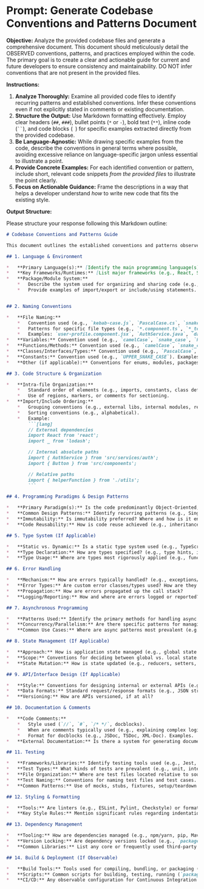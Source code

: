# Prompt: Generate Codebase Conventions and Patterns Document

**Objective:** Analyze the provided codebase files and generate a comprehensive document. This document should meticulously detail the OBSERVED conventions, patterns, and practices employed within the code. The primary goal is to create a clear and actionable guide for current and future developers to ensure consistency and maintainability. DO NOT infer conventions that are not present in the provided files.

**Instructions:**

1.  **Analyze Thoroughly:** Examine all provided code files to identify recurring patterns and established conventions. Infer these conventions even if not explicitly stated in comments or existing documentation.
2.  **Structure the Output:** Use Markdown formatting effectively. Employ clear headers (`##`, `###`), bullet points (`*` or `-`), bold text (`**`), inline code (` `` `), and code blocks (``` ```) for specific examples extracted directly from the provided codebase.
3.  **Be Language-Agnostic:** While drawing specific examples from the code, describe the conventions in general terms where possible, avoiding excessive reliance on language-specific jargon unless essential to illustrate a point.
4.  **Provide Concrete Examples:** For each identified convention or pattern, include short, relevant code snippets *from the provided files* to illustrate the point clearly.
5.  **Focus on Actionable Guidance:** Frame the descriptions in a way that helps a developer understand *how* to write new code that fits the existing style.

**Output Structure:**

Please structure your response following this Markdown outline:

~~~~markdown
# Codebase Conventions and Patterns Guide

This document outlines the established conventions and patterns observed in the codebase. Adhering to these guidelines helps maintain consistency, readability, and maintainability.

## 1. Language & Environment

*   **Primary Language(s):** [Identify the main programming language(s) used]
*   **Key Frameworks/Runtimes:** [List major frameworks (e.g., React, Spring, .NET, Node.js) or runtimes]
*   **Package/Module System:**
    *   Describe the system used for organizing and sharing code (e.g., ES Modules, CommonJS, Java packages, Python modules, namespaces).
    *   Provide examples of import/export or include/using statements.


## 2. Naming Conventions

*   **File Naming:**
    *   Convention used (e.g., `kebab-case.js`, `PascalCase.cs`, `snake_case.py`).
    *   Patterns for specific file types (e.g., `*.component.ts`, `*_test.py`, `IInterfaceName.java`).
    *   Examples: `user-profile.component.jsx`, `AuthService.java`, `database_connection.py`
*   **Variables:** Convention used (e.g., `camelCase`, `snake_case`, `PascalCase` for constants). Examples.
*   **Functions/Methods:** Convention used (e.g., `camelCase`, `snake_case`, `PascalCase` for constructors). Examples.
*   **Classes/Interfaces/Types:** Convention used (e.g., `PascalCase`, prefix `I` for interfaces). Examples.
*   **Constants:** Convention used (e.g., `UPPER_SNAKE_CASE`). Examples.
*   **Other (if applicable):** Conventions for enums, modules, packages, etc.

## 3. Code Structure & Organization

*   **Intra-file Organization:**
    *   Standard order of elements (e.g., imports, constants, class definition, methods, private functions).
    *   Use of regions, markers, or comments for sectioning.
*   **Import/Include Ordering:**
    *   Grouping conventions (e.g., external libs, internal modules, relative paths).
    *   Sorting conventions (e.g., alphabetical).
    *   Example:
        ```[lang]
        // External dependencies
        import React from 'react';
        import _ from 'lodash';

        // Internal absolute paths
        import { AuthService } from 'src/services/auth';
        import { Button } from 'src/components';

        // Relative paths
        import { helperFunction } from './utils';
        ```

## 4. Programming Paradigms & Design Patterns

*   **Primary Paradigm(s):** Is the code predominantly Object-Oriented, Functional, Procedural, or a mix?
*   **Common Design Patterns:** Identify recurring patterns (e.g., Singleton, Factory, Repository, Middleware, MVC/MVVM). Where are they typically used?
*   **Immutability:** Is immutability preferred? Where and how is it enforced?
*   **Code Reusability:** How is code reuse achieved (e.g., inheritance, composition, utility functions, hooks)?

## 5. Type System (If Applicable)

*   **Static vs. Dynamic:** Is a static type system used (e.g., TypeScript, Java, C#, Flow, MyPy)? Or is it primarily dynamic?
*   **Type Declaration:** How are types specified? (e.g., type hints, interfaces, annotations, JSDoc). Provide examples.
*   **Type Usage:** Where are types most rigorously applied (e.g., function signatures, data structures, API boundaries)?

## 6. Error Handling

*   **Mechanism:** How are errors typically handled? (e.g., exceptions/try-catch, error codes, specific return types like `Result`/`Option`, dedicated error objects).
*   **Error Types:** Are custom error classes/types used? How are they structured?
*   **Propagation:** How are errors propagated up the call stack?
*   **Logging/Reporting:** How and where are errors logged or reported? Examples.

## 7. Asynchronous Programming

*   **Patterns Used:** Identify the primary methods for handling async operations (e.g., `async/await`, Promises, Futures, Callbacks, Threads, Goroutines, Event Loops).
*   **Concurrency/Parallelism:** Are there specific patterns for managing concurrent or parallel execution?
*   **Common Use Cases:** Where are async patterns most prevalent (e.g., I/O, API calls, background tasks)?

## 8. State Management (If Applicable)

*   **Approach:** How is application state managed (e.g., global state stores like Redux/Vuex/Context API, service-based state, local component state, database as source of truth)?
*   **Scope:** Conventions for deciding between global vs. local state.
*   **State Mutation:** How is state updated (e.g., reducers, setters, direct mutation)?

## 9. API/Interface Design (If Applicable)

*   **Style:** Conventions for designing internal or external APIs (e.g., RESTful principles, GraphQL schema design, gRPC service definitions, function signatures).
*   **Data Formats:** Standard request/response formats (e.g., JSON structure, status codes, error formats).
*   **Versioning:** How are APIs versioned, if at all?

## 10. Documentation & Comments

*   **Code Comments:**
    *   Style used (`//`, `#`, `/* */`, docblocks).
    *   When are comments typically used (e.g., explaining complex logic, documenting public APIs, TODOs)?
    *   Format for docblocks (e.g., JSDoc, TSDoc, XML-Doc). Examples.
*   **External Documentation:** Is there a system for generating documentation from code comments (e.g., Sphinx, Javadoc, TypeDoc)?

## 11. Testing

*   **Frameworks/Libraries:** Identify testing tools used (e.g., Jest, PyTest, JUnit, NUnit, Go testing).
*   **Test Types:** What kinds of tests are prevalent (e.g., unit, integration, end-to-end)?
*   **File Organization:** Where are test files located relative to source files?
*   **Test Naming:** Conventions for naming test files and test cases.
*   **Common Patterns:** Use of mocks, stubs, fixtures, setup/teardown methods.

## 12. Styling & Formatting

*   **Tools:** Are linters (e.g., ESLint, Pylint, Checkstyle) or formatters (e.g., Prettier, Black, gofmt) used? Are configuration files present (`.eslintrc`, `pyproject.toml`, `.prettierrc`)?
*   **Key Style Rules:** Mention significant rules regarding indentation (spaces vs. tabs, count), line length, quotes (single vs. double), brace style, spacing, etc. *Infer these if no config file is provided.*

## 13. Dependency Management

*   **Tooling:** How are dependencies managed (e.g., npm/yarn, pip, Maven/Gradle, Go modules, NuGet)?
*   **Version Locking:** Are dependency versions locked (e.g., `package-lock.json`, `requirements.txt`, `go.sum`)?
*   **Common Libraries:** List any core or frequently used third-party libraries/SDKs.

## 14. Build & Deployment (If Observable)

*   **Build Tools:** Tools used for compiling, bundling, or packaging (e.g., Webpack, Rollup, Maven, Gradle, Docker).
*   **Scripts:** Common scripts for building, testing, running (`package.json` scripts, `Makefile`, etc.).
*   **CI/CD:** Any observable configuration for Continuous Integration or Deployment (e.g., `.github/workflows`, `gitlab-ci.yml`, `Jenkinsfile`).

~~~~
